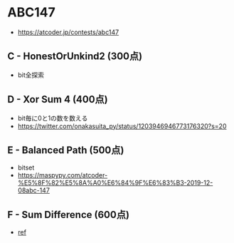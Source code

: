 # ABC147
* https://atcoder.jp/contests/abc147


## C - HonestOrUnkind2 (300点)
* bit全探索


## D - Xor Sum 4 (400点)
* bit毎に0と1の数を数える
* https://twitter.com/onakasuita_py/status/1203946946773176320?s=20


## E - Balanced Path (500点)
* bitset
* https://maspypy.com/atcoder-%E5%8F%82%E5%8A%A0%E6%84%9F%E6%83%B3-2019-12-08abc-147


## F - Sum Difference (600点)
* [ref]( https://penguinshunya.hatenablog.com/entry/2020/02/04/085845 )
